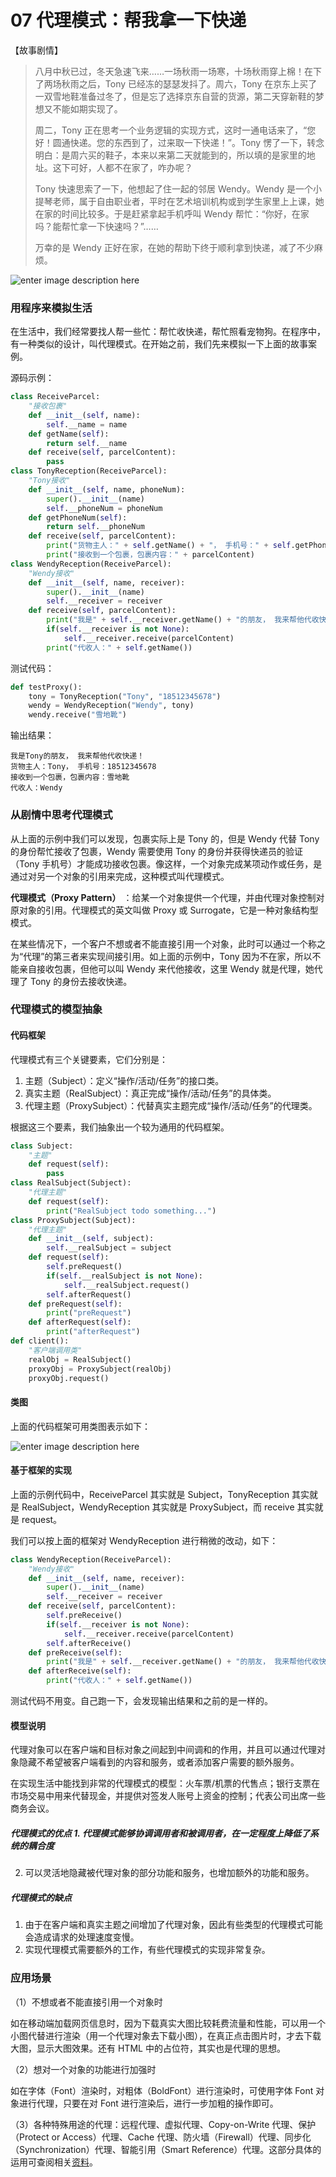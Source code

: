 # 07 代理模式：帮我拿一下快递

【故事剧情】

> 八月中秋已过，冬天急速飞来……一场秋雨一场寒，十场秋雨穿上棉！在下了两场秋雨之后，Tony 已经冻的瑟瑟发抖了。周六，Tony 在京东上买了一双雪地鞋准备过冬了，但是忘了选择京东自营的货源，第二天穿新鞋的梦想又不能如期实现了。
>
> 周二，Tony 正在思考一个业务逻辑的实现方式，这时一通电话来了，“您好！圆通快递。您的东西到了，过来取一下快递！”。Tony 愣了一下，转念明白：是周六买的鞋子，本来以来第二天就能到的，所以填的是家里的地址。这下可好，人都不在家了，咋办呢？
>
> Tony 快速思索了一下，他想起了住一起的邻居 Wendy。Wendy 是一个小提琴老师，属于自由职业者，平时在艺术培训机构或到学生家里上上课，她在家的时间比较多。于是赶紧拿起手机呼叫 Wendy 帮忙：“你好，在家吗？能帮忙拿一下快速吗？”……
>
> 万幸的是 Wendy 正好在家，在她的帮助下终于顺利拿到快递，减了不少麻烦。

![enter image description here](assets/33b267f0-d89b-11e7-9b5d-a5f4543ad36e.jpg)

### 用程序来模拟生活

在生活中，我们经常要找人帮一些忙：帮忙收快递，帮忙照看宠物狗。在程序中，有一种类似的设计，叫代理模式。在开始之前，我们先来模拟一下上面的故事案例。

源码示例：

```python
class ReceiveParcel:
    "接收包裹"
    def __init__(self, name):
        self.__name = name
    def getName(self):
        return self.__name
    def receive(self, parcelContent):
        pass
class TonyReception(ReceiveParcel):
    "Tony接收"
    def __init__(self, name, phoneNum):
        super().__init__(name)
        self.__phoneNum = phoneNum
    def getPhoneNum(self):
        return self.__phoneNum
    def receive(self, parcelContent):
        print("货物主人：" + self.getName() + "， 手机号：" + self.getPhoneNum())
        print("接收到一个包裹，包裹内容：" + parcelContent)
class WendyReception(ReceiveParcel):
    "Wendy接收"
    def __init__(self, name, receiver):
        super().__init__(name)
        self.__receiver = receiver
    def receive(self, parcelContent):
        print("我是" + self.__receiver.getName() + "的朋友， 我来帮他代收快递！")
        if(self.__receiver is not None):
            self.__receiver.receive(parcelContent)
        print("代收人：" + self.getName())
```

测试代码：

```python
def testProxy():
    tony = TonyReception("Tony", "18512345678")
    wendy = WendyReception("Wendy", tony)
    wendy.receive("雪地靴")
```

输出结果：

```
我是Tony的朋友， 我来帮他代收快递！
货物主人：Tony， 手机号：18512345678
接收到一个包裹，包裹内容：雪地靴
代收人：Wendy
```

### 从剧情中思考代理模式

从上面的示例中我们可以发现，包裹实际上是 Tony 的，但是 Wendy 代替 Tony 的身份帮忙接收了包裹，Wendy 需要使用 Tony 的身份并获得快递员的验证（Tony 手机号）才能成功接收包裹。像这样，一个对象完成某项动作或任务，是通过对另一个对象的引用来完成，这种模式叫代理模式。

**代理模式（Proxy Pattern）** ：给某一个对象提供一个代理，并由代理对象控制对原对象的引用。代理模式的英文叫做 Proxy 或 Surrogate，它是一种对象结构型模式。

在某些情况下，一个客户不想或者不能直接引用一个对象，此时可以通过一个称之为“代理”的第三者来实现间接引用。如上面的示例中，Tony 因为不在家，所以不能亲自接收包裹，但他可以叫 Wendy 来代他接收，这里 Wendy 就是代理，她代理了 Tony 的身份去接收快递。

### 代理模式的模型抽象

#### 代码框架

代理模式有三个关键要素，它们分别是：

1. 主题（Subject）：定义“操作/活动/任务”的接口类。
1. 真实主题（RealSubject）：真正完成“操作/活动/任务”的具体类。
1. 代理主题（ProxySubject）：代替真实主题完成“操作/活动/任务”的代理类。

根据这三个要素，我们抽象出一个较为通用的代码框架。

```python
class Subject:
    "主题"
    def request(self):
        pass
class RealSubject(Subject):
    "代理主题"
    def request(self):
        print("RealSubject todo something...")
class ProxySubject(Subject):
    "代理主题"
    def __init__(self, subject):
        self.__realSubject = subject
    def request(self):
        self.preRequest()
        if(self.__realSubject is not None):
            self.__realSubject.request()
        self.afterRequest()
    def preRequest(self):
        print("preRequest")
    def afterRequest(self):
        print("afterRequest")
def client():
    "客户端调用类"
    realObj = RealSubject()
    proxyObj = ProxySubject(realObj)
    proxyObj.request()
```

#### 类图

上面的代码框架可用类图表示如下：

![enter image description here](assets/01a1acc0-d89c-11e7-9363-994f5e2a852c.jpg)

#### 基于框架的实现

上面的示例代码中，ReceiveParcel 其实就是 Subject，TonyReception 其实就是 RealSubject，WendyReception 其实就是 ProxySubject，而 receive 其实就是 request。

我们可以按上面的框架对 WendyReception 进行稍微的改动，如下：

```python
class WendyReception(ReceiveParcel):
    "Wendy接收"
    def __init__(self, name, receiver):
        super().__init__(name)
        self.__receiver = receiver
    def receive(self, parcelContent):
        self.preReceive()
        if(self.__receiver is not None):
            self.__receiver.receive(parcelContent)
        self.afterReceive()
    def preReceive(self):
        print("我是" + self.__receiver.getName() + "的朋友， 我来帮他代收快递！")
    def afterReceive(self):
        print("代收人：" + self.getName())
```

测试代码不用变。自己跑一下，会发现输出结果和之前的是一样的。

#### 模型说明

代理对象可以在客户端和目标对象之间起到中间调和的作用，并且可以通过代理对象隐藏不希望被客户端看到的内容和服务，或者添加客户需要的额外服务。

在实现生活中能找到非常的代理模式的模型：火车票/机票的代售点；银行支票在市场交易中用来代替现金，并提供对签发人账号上资金的控制；代表公司出席一些商务会议。

##### **代理模式的优点** 1.  代理模式能够协调调用者和被调用者，在一定程度上降低了系统的耦合度

2. 可以灵活地隐藏被代理对象的部分功能和服务，也增加额外的功能和服务。

##### **代理模式的缺点**

1. 由于在客户端和真实主题之间增加了代理对象，因此有些类型的代理模式可能会造成请求的处理速度变慢。
1. 实现代理模式需要额外的工作，有些代理模式的实现非常复杂。

### 应用场景

（1）不想或者不能直接引用一个对象时

如在移动端加载网页信息时，因为下载真实大图比较耗费流量和性能，可以用一个小图代替进行渲染（用一个代理对象去下载小图），在真正点击图片时，才去下载大图，显示大图效果。还有 HTML 中的占位符，其实也是代理的思想。

（2）想对一个对象的功能进行加强时

如在字体（Font）渲染时，对粗体（BoldFont）进行渲染时，可使用字体 Font 对象进行代理，只要在对 Font 进行渲染后，进行一步加粗的操作即可。

（3）各种特殊用途的代理：远程代理、虚拟代理、Copy-on-Write 代理、保护（Protect or Access）代理、Cache 代理、防火墙（Firewall）代理、同步化（Synchronization）代理、智能引用（Smart Reference）代理。这部分具体的运用可查阅相关[资料](https://design-patterns.readthedocs.io/zh_CN/latest/structural_patterns/proxy.html)。

